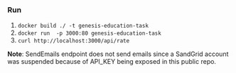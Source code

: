 ### Run

1. `docker build ./ -t genesis-education-task`
2. `docker run  -p 3000:80 genesis-education-task`
3. `curl http://localhost:3000/api/rate`

**Note**: SendEmails endpoint does not send emails since a SandGrid account was suspended because of API_KEY being exposed in this public repo.
